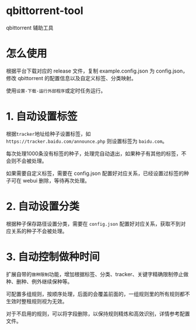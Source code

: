 # qbittorrent-tool
qbittorrent 辅助工具


# 怎么使用

根据平台下载对应的 release 文件，复制 example.config.json 为 config.json，修改 qbittorrent 的配置信息以及自定义标签、分类映射。

使用`设置-下载-运行外部程序`或定时任务运行。

# 1. 自动设置标签

根据`tracker`地址给种子设置标签，如 `https://tracker.baidu.com/announce.php` 则设置标签为 `baidu.com`。

每次处理1000条没有标签的种子，处理完自动退出，如果种子有其他的标签，不会则不会被处理。

如果需要自定义标签，需要在 config.json 配置好对应关系，已经设置过标签的种子可在 webui 删除，等待再次处理。

# 2. 自动设置分类

根据种子保存路径设置分类，需要在 `config.json` 配置好对应关系，获取不到对应关系的种子不会被处理。

# 3. 自动控制做种时间

扩展自带的`做种限制`功能，增加根据标签、分类、tracker、关键字精确限制停止做种、删种、例外继续保种等。

可配置多组规则，按顺序处理，后面的会覆盖前面的，一组规则里的所有规则都不生效时整租规则视为无效。

对于不启用的规则，可以将字段删除，以保持规则精炼和高效识别，详情参考配置文件。
